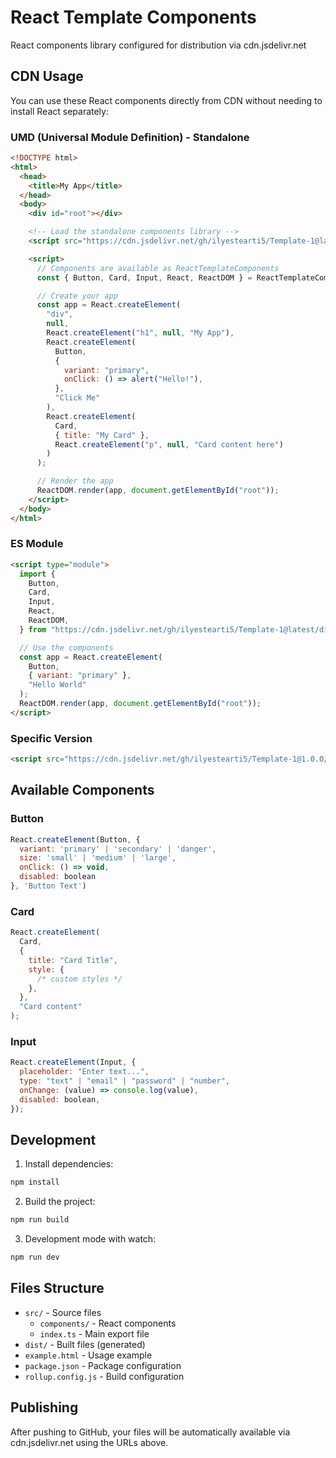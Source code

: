 # React Template Components

React components library configured for distribution via cdn.jsdelivr.net

## CDN Usage

You can use these React components directly from CDN without needing to install React separately:

### UMD (Universal Module Definition) - Standalone

```html
<!DOCTYPE html>
<html>
  <head>
    <title>My App</title>
  </head>
  <body>
    <div id="root"></div>

    <!-- Load the standalone components library -->
    <script src="https://cdn.jsdelivr.net/gh/ilyestearti5/Template-1@latest/dist/index.umd.js"></script>

    <script>
      // Components are available as ReactTemplateComponents
      const { Button, Card, Input, React, ReactDOM } = ReactTemplateComponents;

      // Create your app
      const app = React.createElement(
        "div",
        null,
        React.createElement("h1", null, "My App"),
        React.createElement(
          Button,
          {
            variant: "primary",
            onClick: () => alert("Hello!"),
          },
          "Click Me"
        ),
        React.createElement(
          Card,
          { title: "My Card" },
          React.createElement("p", null, "Card content here")
        )
      );

      // Render the app
      ReactDOM.render(app, document.getElementById("root"));
    </script>
  </body>
</html>
```

### ES Module

```html
<script type="module">
  import {
    Button,
    Card,
    Input,
    React,
    ReactDOM,
  } from "https://cdn.jsdelivr.net/gh/ilyestearti5/Template-1@latest/dist/index.esm.js";

  // Use the components
  const app = React.createElement(
    Button,
    { variant: "primary" },
    "Hello World"
  );
  ReactDOM.render(app, document.getElementById("root"));
</script>
```

### Specific Version

```html
<script src="https://cdn.jsdelivr.net/gh/ilyestearti5/Template-1@1.0.0/dist/index.umd.js"></script>
```

## Available Components

### Button

```javascript
React.createElement(Button, {
  variant: 'primary' | 'secondary' | 'danger',
  size: 'small' | 'medium' | 'large',
  onClick: () => void,
  disabled: boolean
}, 'Button Text')
```

### Card

```javascript
React.createElement(
  Card,
  {
    title: "Card Title",
    style: {
      /* custom styles */
    },
  },
  "Card content"
);
```

### Input

```javascript
React.createElement(Input, {
  placeholder: "Enter text...",
  type: "text" | "email" | "password" | "number",
  onChange: (value) => console.log(value),
  disabled: boolean,
});
```

## Development

1. Install dependencies:

```bash
npm install
```

2. Build the project:

```bash
npm run build
```

3. Development mode with watch:

```bash
npm run dev
```

## Files Structure

- `src/` - Source files
  - `components/` - React components
  - `index.ts` - Main export file
- `dist/` - Built files (generated)
- `example.html` - Usage example
- `package.json` - Package configuration
- `rollup.config.js` - Build configuration

## Publishing

After pushing to GitHub, your files will be automatically available via cdn.jsdelivr.net using the URLs above.
